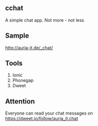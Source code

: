 ## cchat

A simple chat app. Not more - not less

## Sample
http://auria-it.de/_chat/

## Tools
1. Ionic 
2. Phonegap
3. Dweet

## Attention
Everyone can read your chat messages on https://dweet.io/follow/auria_it.chat
